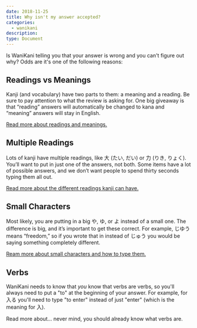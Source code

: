 ```yaml
---
date: 2018-11-25
title: Why isn't my answer accepted?
categories:
  - wanikani
description:
type: Document
---
```


Is WaniKani telling you that your answer is wrong and you can't figure out why? Odds are it's one of the following reasons:

## Readings vs Meanings

Kanji (and vocabulary) have two parts to them: a meaning and a reading. Be sure to pay attention to what the review is asking for. One big giveaway is that “reading” answers will automatically be changed to kana and “meaning” answers will stay in English.

[Read more about readings and meanings.](/wanikani/japanese/readings-vs-meanings/)

## Multiple Readings

Lots of kanji have multiple readings, like 大 (たい, だい) or 力 (りき, りょく). You’ll want to put in just one of the answers, not both. Some items have a lot of possible answers, and we don’t want people to spend thirty seconds typing them all out.

[Read more about the different readings kanji can have.](/wanikani/multiple-readings/)

## Small Characters

Most likely, you are putting in a big や, ゆ, or よ instead of a small one. The difference is big, and it’s important to get these correct. For example, じゆう means “freedom,” so if you wrote that in instead of じゅう you would be saying something completely different.

[Ream more about small characters and how to type them.](/japanese/small_characters/)

## Verbs

WaniKani needs to know that _you_ know that verbs are verbs, so you'll always need to put a "to" at the beginning of your answer. For example, for 入る you'll need to type "to enter" instead of just "enter" (which is the meaning for 入).

Read more about... never mind, you should already know what verbs are.
